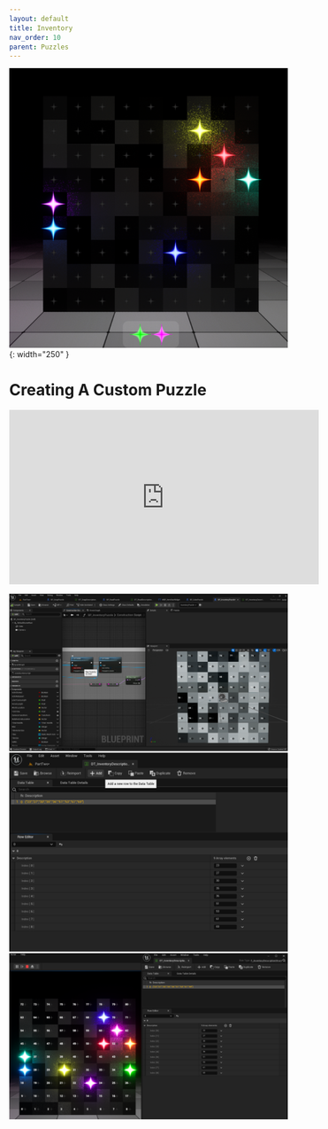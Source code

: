 ```yaml
---
layout: default
title: Inventory
nav_order: 10
parent: Puzzles
---
```


![](../../assets/images/inventory.png){: width="250" }

# Creating A Custom Puzzle

<iframe width="560" height="315" src="https://www.youtube.com/embed/G0zWdp1IcgM" title="YouTube video player" frameborder="0" allow="accelerometer; autoplay; clipboard-write; encrypted-media; gyroscope; picture-in-picture" allowfullscreen></iframe>

![](../../assets/images/inventoryenablenumbers.png)
![](../../assets/images/inventoryaddnewgame1.png)
![](../../assets/images/inventoryaddnewgame2.png)
